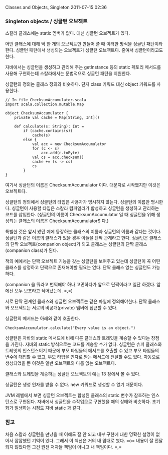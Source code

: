 Classes and Objects, Singleton
2011-07-15 02:36

### Singleton objects / 싱글턴 오브젝트

스칼라 클래스에는 static 멤버가 없다.
대신 싱글턴 오브젝트가 있다.

어떤 클래스에 대해 딱 한 개의 오브젝트만 만들어 쓸 때 이러한 방식을 싱글턴 패턴이라 한다.
싱글턴 패턴에서 생성되는 오브젝트가 싱글턴 오브젝트다. 줄여서 싱글턴이라고도 한다.

자바에서는 싱글턴을 생성하고 관리해 주는 getInstance 등의 static 펙토리 메서드를 사용해 구현하는데
스칼라에서는 문법적으로 싱글턴 패턴을 지원한다.

싱글턴의 정의는 클래스 정의와 비슷하다.
단지 class 키워드 대신 object 키워드를 사용한다.

	// In file ChecksumAccumulator.scala
	import scala.collection.mutable.Map

	object ChecksumAccumulator {
		private val cache = Map[String, Int]()

		def calculate(s: String): Int =
			if (cache.contains(s))
				cache(s)
			else {
				val acc = new ChecksumAccumulator
				for (c <- s)
					acc.add(c.toByte)
				val cs = acc.checksum()
				cache += (s -> cs)
				cs
			}
	}

여기서 싱글턴의 이름은 ChecksumAccumulator 이다.
대문자로 시작했지만 이것은 오브젝트다.

싱글턴의 정의에서 싱글턴의 타입은 사용자가 명시하지 않는다. 싱글턴의 이름만 명시한다.
싱글턴이 사용할 타입은 스칼라 컴파일러가 합성하고 싱글턴을 생성하고 관리하는 코드를 삽입한다.
(싱글턴의 이름이 ChecksumAccumulator 일 때 싱글턴을 위해 생성되는 클래스의 이름은 ChecksumAccumulator$ 다.)

특별한 것은 앞서 봤던 예에 등장하는 클래스의 이름과 싱글턴의 이름과 같다는 것이다.
싱글턴과 같은 이름의 클래스가 있을 경우 이들을 단짝 관계라고 한다.
싱글턴은 클래스의 단짝 오브젝트(companion object)가 되고
클래스는 싱글턴의 단짝 클래스(companion class)가 된다.

책의 예에서는 단짝 오브젝트 기능을 갖는 싱글턴을 보여주고 있는데
싱글턴이 꼭 어떤 클래스를 상정하고 단짝으로 존재해야할 필요는 없다.
단짝 클래스 없는 싱글턴도 가능하다.

(companion 을 뭐라고 번역해야 하나 고민하다가 앞으로 단짝이라고 일단 하겠다. 앞에선 모두 보조라고 적어놨는데. =,=)

서로 단짝 관계인 클래스와 싱글턴 오브젝트는 같은 파일에 정의해야한다.
단짝 클래스와 오브젝트는 서로의 비공개(private) 멤버에 접근할 수 있다.

싱글턴의 메서드는 아래와 같이 호출한다.

	ChecksumAccumulator.calculate("Every value is an object.")

싱글턴은 자바의 static 메서드에 비해 다른 클래스와 트레잇을 계승할 수 있다는 장점을 가진다.
자바의 static 방식으로는 코드를 계승할 수가 없다.
싱글턴은 슈퍼 클래스와 트레잇의 인스턴스이기 때문에 부모 타입들의 메서드를 호출할 수 있고
부모 타입들의 변수에 대입할 수 있고, 부모 타입을 인자로 받는 메서드에 전달할 수도 있다.
자동으로 생성되었을 뿐 이것은 일반 오브젝트와 다름 없는 오브젝트다.

클래스와 트레잇을 계승하는 싱글턴 오브젝트의 예는 13 장에서 볼 수 있다.

싱글턴은 생성 인자를 받을 수 없다.
new 키워드로 생성할 수 없기 때문이다.

JVM 레벨에서 보면 싱글턴 오브젝트는 합성된 클래스의 static 변수가 참조하는 인스턴스로 구현된다.
자바에서 싱글턴을 수작업으로 구현했을 때의 상태와 비슷하다.
초기화가 발생하는 시점도 자바 static 과 같다.

### 참고

처음 스칼라 싱글턴을 만났을 때 이해도 잘 안 되고 내부 구현에 대한 명확한 설명이 없어서 깝깝했던 기억이 있다.
그래서 이 섹션은 거의 내 맘대로 썼다. =o=
내용이 잘 전달되지 않았다면 그건 원전 저자들 책임이 아니고 내 책임이다. =,=
